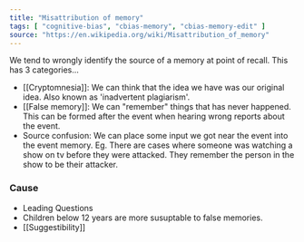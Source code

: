 ```yaml
---
title: "Misattribution of memory"
tags: [ "cognitive-bias", "cbias-memory", "cbias-memory-edit" ]
source: "https://en.wikipedia.org/wiki/Misattribution_of_memory"
---
```


We tend to wrongly identify the source of a memory at point of recall. This has 3 categories...

- [[Cryptomnesia]]: We can think that the idea we have was our original idea. Also known as 'inadvertent plagiarism'.
- [[False memory]]: We can "remember" things that has never happened. This can be formed after the event when hearing wrong reports about the event.
- Source confusion: We can place some input we got near the event into the event memory. Eg. There are cases where someone was watching a show on tv before they were attacked. They remember the person in the show to be their attacker.

### Cause

- Leading Questions
- Children below 12 years are more susuptable to false memories.
- [[Suggestibility]]
